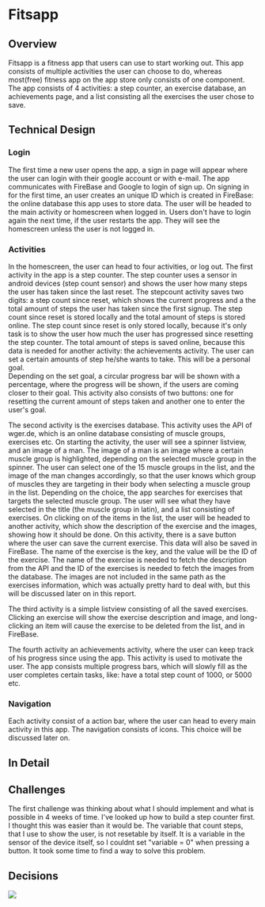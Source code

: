 # Fitsapp
## Overview
Fitsapp is a fitness app that users can use to start working out. This app consists of multiple activities the user can choose to do, 
whereas most(free) fitness app on the app store only consists of one component. The app consists of 4 activities: a step counter, an exercise database, an achievements page, and a list consisting all the exercises the user chose to save.

## Technical Design
### Login
The first time a new user opens the app, a sign in page will appear where the user can login with their google account or with e-mail.
The app communicates with FireBase and Google to login of sign up.
On signing in for the first time, an user creates an unique ID which is created in FireBase: the online database this app uses to store data. The user will be headed to the main activity or homescreen when logged in. Users don't have to login again the next time, if the user restarts the app. They will see the homescreen unless the user is not logged in. 

### Activities
In the homescreen, the user can head to four activities, or log out. The first activity in the app is a step counter.
The step counter uses a sensor in android devices (step count sensor) and shows the user how many steps the user has taken since the last reset. The stepcount activity saves two digits: a step count since reset, which shows the current progress and a the total amount of steps the user has taken since the first signup. The step count since reset is stored locally and the total amount of steps is stored online.
The step count since reset is only stored locally, because it's only task is to show the user how much the user has progressed since resetting the step counter. The total amount of steps is saved online, because this data is needed for another activity: the achievements activity. The user can set a certain amounts of step he/she wants to take. This will be a personal goal.  
Depending on the set goal, a circular progress bar will be shown with a percentage, where the progress will be shown, if the users are coming closer to their goal.
This activity also consists of two buttons: one for resetting the current amount of steps taken and another one to enter the user's goal.

The second activity is the exercises database. This activity uses the API of wger.de, which is an online database consisting of muscle groups, exercises etc. 
On starting the activity, the user will see a spinner listview, and an image of a man. The image of a man is an image where a certain muscle group is highlighted, depending on the selected muscle group in the spinner. The user can select one of the 15 muscle groups in the list, and the image of the man changes accordingly, so that the user knows which group of muscles they are targeting in their body when selecting a muscle group in the list. 
Depending on the choice, the app searches for exercises that targets the selected muscle group. The user will see what they have selected in the title (the muscle group in latin), and a list consisting of exercises. On clicking on of the items in the list, the user will be headed to another activity, which show the description of the exercise and the images, showing how it should be done. On this activity, there is a save button where the user can save the current exercise. This data will also be saved in FireBase. The name of the exercise is the key, and the value will be the ID of the exercise.
The name of the exercise is needed to fetch the description from the API and the ID of the exercises is needed to fetch the images from the database. The images are not included in the same path as the exercises information, which was actually pretty hard to deal with, but this will be discussed later on in this report.

The third activity is a simple listview consisting of all the saved exercises. Clicking an exercise will show the exercise description and image, and long-clicking an item will cause the exercise to be deleted from the list, and in FireBase.

The fourth activity an achievements activity, where the user can keep track of his progress since using the app. This activity is used to motivate the user. The app consists multiple progress bars, which will slowly fill as the user completes certain tasks, like: have a total step count of 1000, or 5000 etc.

### Navigation
Each activity consist of a action bar, where the user can head to every main activity in this app.
The navigation consists of icons. This choice will be discussed later on.

## In Detail

## Challenges
The first challenge was thinking about what I should implement and what is possible in 4 weeks of time. I've looked up how to build a step counter first. I thought this was easier than it would be. The variable that count steps, that I use to show the user, is not resetable by itself. It is a variable in the sensor of the device itself, so I couldnt set "variable = 0" when pressing a button. It took some time to find a way to solve this problem.
## Decisions



![](plaatje.png)
